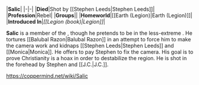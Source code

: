 |**Salic**|
|-|-|
|**Died**|Shot by [[Stephen Leeds\|Stephen Leeds]]|
|**Profession**|Rebel|
|**Groups**||
|**Homeworld**|[[Earth (Legion)\|Earth (Legion)]]|
|**Introduced In**|*[[Legion (book)\|Legion]]*|

**Salic** is a member of the , though he pretends to be in the less-extreme .
He tortures [[Balubal Razon\|Balubal Razon]] in an attempt to force him to make the camera work and kidnaps [[Stephen Leeds\|Stephen Leeds]] and [[Monica\|Monica]]. He offers to pay Stephen to fix the camera. His goal is to prove Christianity is a hoax in order to destabilize the region.
He is shot in the forehead by Stephen and [[J.C.\|J.C.]].



https://coppermind.net/wiki/Salic